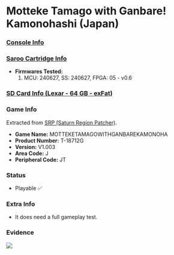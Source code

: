 # Motteke Tamago with Ganbare! Kamonohashi (Japan)

### [Console Info](../../../../../Info/Consoles/VA13/README.md)

### [Saroo Cartridge Info](../../../../../Info/Cartridges/RetroGameParadiseStore/1.32F/README.md)

- <b>Firmwares Tested:</b>
  1. MCU: 240627, SS: 240627, FPGA: 05 - v0.6

### [SD Card Info (Lexar - 64 GB - exFat)](../../../../../Info/SdCards/Lexar/64GB/exfat/README.md)

### Game Info

Extracted from [SRP (Saturn Region Patcher)](https://segaxtreme.net/resources/saturn-region-patcher.81/download).

- <b>Game Name:</b> MOTTEKETAMAGOWITHGANBAREKAMONOHA
- <b>Product Number:</b> T-18712G
- <b>Version:</b> V1.003
- <b>Area Code:</b> J
- <b>Peripheral Code:</b> JT

### Status

- Playable :white_check_mark:

### Extra Info

- It does need a full gameplay test.

### Evidence

[![](https://img.youtube.com/vi/efuz3kYuQ-M/0.jpg)](https://www.youtube.com/watch?v=efuz3kYuQ-M)
